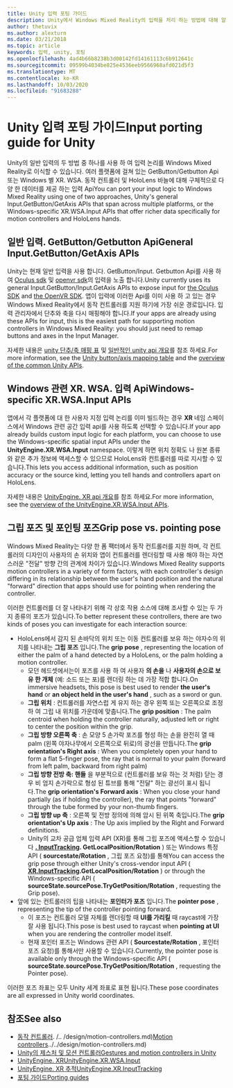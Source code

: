 ```yaml
---
title: Unity 입력 포팅 가이드
description: Unity에서 Windows Mixed Reality의 입력을 처리 하는 방법에 대해 알아봅니다.
author: thetuvix
ms.author: alexturn
ms.date: 03/21/2018
ms.topic: article
keywords: 입력, unity, 포팅
ms.openlocfilehash: 4ad4b66b8238b3d00142fd14161113c6b912641c
ms.sourcegitcommit: 09599b4034be825e4536eeb9566968afd021d5f3
ms.translationtype: MT
ms.contentlocale: ko-KR
ms.lasthandoff: 10/03/2020
ms.locfileid: "91683288"
---
```

# <a name="input-porting-guide-for-unity"></a><span data-ttu-id="6da42-104">Unity 입력 포팅 가이드</span><span class="sxs-lookup"><span data-stu-id="6da42-104">Input porting guide for Unity</span></span>

<span data-ttu-id="6da42-105">Unity의 일반 입력의 두 방법 중 하나를 사용 하 여 입력 논리를 Windows Mixed Reality로 이식할 수 있습니다. 여러 플랫폼에 걸쳐 있는 GetButton/Getbutton Api 또는 Windows 별 XR. WSA. 동작 컨트롤러 및 HoloLens 바늘에 대해 구체적으로 다양 한 데이터를 제공 하는 입력 Api</span><span class="sxs-lookup"><span data-stu-id="6da42-105">You can port your input logic to Windows Mixed Reality using one of two approaches, Unity's general Input.GetButton/GetAxis APIs that span across multiple platforms, or the Windows-specific XR.WSA.Input APIs that offer richer data specifically for motion controllers and HoloLens hands.</span></span>

## <a name="general-inputgetbuttongetaxis-apis"></a><span data-ttu-id="6da42-106">일반 입력. GetButton/Getbutton Api</span><span class="sxs-lookup"><span data-stu-id="6da42-106">General Input.GetButton/GetAxis APIs</span></span>

<span data-ttu-id="6da42-107">Unity는 현재 일반 입력을 사용 합니다. GetButton/Input. Getbutton Api를 사용 하 여 [Oculus sdk](https://docs.unity3d.com/Manual/OculusControllers.html) 및 [openvr sdk](https://docs.unity3d.com/Manual/OpenVRControllers.html)의 입력을 노출 합니다.</span><span class="sxs-lookup"><span data-stu-id="6da42-107">Unity currently uses its general Input.GetButton/Input.GetAxis APIs to expose input for [the Oculus SDK](https://docs.unity3d.com/Manual/OculusControllers.html) and [the OpenVR SDK](https://docs.unity3d.com/Manual/OpenVRControllers.html).</span></span> <span data-ttu-id="6da42-108">앱이 입력에 이러한 Api를 이미 사용 하 고 있는 경우 Windows Mixed Reality에서 동작 컨트롤러를 지원 하기에 가장 쉬운 경로입니다. 입력 관리자에서 단추와 축을 다시 매핑해야 합니다.</span><span class="sxs-lookup"><span data-stu-id="6da42-108">If your apps are already using these APIs for input, this is the easiest path for supporting motion controllers in Windows Mixed Reality: you should just need to remap buttons and axes in the Input Manager.</span></span>

<span data-ttu-id="6da42-109">자세한 내용은 [unity 단추/축 매핑 표](../unity/gestures-and-motion-controllers-in-unity.md#unity-buttonaxis-mapping-table) 및 [일반적인 unity api 개요](../unity/gestures-and-motion-controllers-in-unity.md#common-unity-apis-inputgetbuttongetaxis)를 참조 하세요.</span><span class="sxs-lookup"><span data-stu-id="6da42-109">For more information, see the [Unity button/axis mapping table](../unity/gestures-and-motion-controllers-in-unity.md#unity-buttonaxis-mapping-table) and the [overview of the common Unity APIs](../unity/gestures-and-motion-controllers-in-unity.md#common-unity-apis-inputgetbuttongetaxis).</span></span>

## <a name="windows-specific-xrwsainput-apis"></a><span data-ttu-id="6da42-110">Windows 관련 XR. WSA. 입력 Api</span><span class="sxs-lookup"><span data-stu-id="6da42-110">Windows-specific XR.WSA.Input APIs</span></span>

<span data-ttu-id="6da42-111">앱에서 각 플랫폼에 대 한 사용자 지정 입력 논리를 이미 빌드하는 경우 **XR** 네임 스페이스에서 Windows 관련 공간 입력 api를 사용 하도록 선택할 수 있습니다.</span><span class="sxs-lookup"><span data-stu-id="6da42-111">If your app already builds custom input logic for each platform, you can choose to use the Windows-specific spatial input APIs under the **UnityEngine.XR.WSA.Input** namespace.</span></span> <span data-ttu-id="6da42-112">이렇게 하면 위치 정확도 나 원본 종류와 같은 추가 정보에 액세스할 수 있으므로 HoloLens와 컨트롤러를 따로 지시할 수 있습니다.</span><span class="sxs-lookup"><span data-stu-id="6da42-112">This lets you access additional information, such as position accuracy or the source kind, letting you tell hands and controllers apart on HoloLens.</span></span>

<span data-ttu-id="6da42-113">자세한 내용은 [UnityEngine. XR api 개요](../unity/gestures-and-motion-controllers-in-unity.md#windows-specific-apis-xrwsainput)를 참조 하세요.</span><span class="sxs-lookup"><span data-stu-id="6da42-113">For more information, see the [overview of the UnityEngine.XR.WSA.Input APIs](../unity/gestures-and-motion-controllers-in-unity.md#windows-specific-apis-xrwsainput).</span></span>

## <a name="grip-pose-vs-pointing-pose"></a><span data-ttu-id="6da42-114">그립 포즈 및 포인팅 포즈</span><span class="sxs-lookup"><span data-stu-id="6da42-114">Grip pose vs. pointing pose</span></span>

<span data-ttu-id="6da42-115">Windows Mixed Reality는 다양 한 폼 팩터에서 동작 컨트롤러를 지원 하며, 각 컨트롤러의 디자인이 사용자의 손 위치와 앱이 컨트롤러를 렌더링할 때 사용 해야 하는 자연 스러운 "전달" 방향 간의 관계에 차이가 있습니다.</span><span class="sxs-lookup"><span data-stu-id="6da42-115">Windows Mixed Reality supports motion controllers in a variety of form factors, with each controller's design differing in its relationship between the user's hand position and the natural "forward" direction that apps should use for pointing when rendering the controller.</span></span>

<span data-ttu-id="6da42-116">이러한 컨트롤러를 더 잘 나타내기 위해 각 상호 작용 소스에 대해 조사할 수 있는 두 가지 종류의 포즈가 있습니다.</span><span class="sxs-lookup"><span data-stu-id="6da42-116">To better represent these controllers, there are two kinds of poses you can investigate for each interaction source:</span></span>

* <span data-ttu-id="6da42-117">HoloLens에서 감지 된 손바닥의 위치 또는 이동 컨트롤러를 보유 하는 야자수의 위치를 나타내는 **그립 포즈** 입니다.</span><span class="sxs-lookup"><span data-stu-id="6da42-117">The **grip pose** , representing the location of either the palm of a hand detected by a HoloLens, or the palm holding a motion controller.</span></span>
    * <span data-ttu-id="6da42-118">모던 헤드셋에서는이 포즈를 사용 하 여 사용자 **의 손을** 나 **사용자의 손으로 보유 한 개체** (예: 소드 또는 포)를 렌더링 하는 데 가장 적합 합니다.</span><span class="sxs-lookup"><span data-stu-id="6da42-118">On immersive headsets, this pose is best used to render **the user's hand** or **an object held in the user's hand** , such as a sword or gun.</span></span>
    * <span data-ttu-id="6da42-119">**그립 위치** : 컨트롤러를 자연스럽 게 유지 하는 경우 왼쪽 또는 오른쪽으로 조정 하 여 그립 내 위치를 가운데에 맞춥니다.</span><span class="sxs-lookup"><span data-stu-id="6da42-119">The **grip position** : The palm centroid when holding the controller naturally, adjusted left or right to center the position within the grip.</span></span>
    * <span data-ttu-id="6da42-120">**그립 방향 오른쪽 축** : 손 모양 5 손가락 포즈를 형성 하는 손을 완전히 열 때 palm (왼쪽 야자나무에서 오른쪽으로 뒤로)의 광선을 만듭니다.</span><span class="sxs-lookup"><span data-stu-id="6da42-120">The **grip orientation's Right axis** : When you completely open your hand to form a flat 5-finger pose, the ray that is normal to your palm (forward from left palm, backward from right palm)</span></span>
    * <span data-ttu-id="6da42-121">**그립 방향 전방 축: 핸들** 을 부분적으로 (컨트롤러를 보유 하는 것 처럼) 닫는 경우 비 엄지 손가락으로 형성 된 튜브를 통해 "전달" 하는 광선이 표시 됩니다.</span><span class="sxs-lookup"><span data-stu-id="6da42-121">The **grip orientation's Forward axis** : When you close your hand partially (as if holding the controller), the ray that points "forward" through the tube formed by your non-thumb fingers.</span></span>
    * <span data-ttu-id="6da42-122">**그립 방향 up 축** : 오른쪽 및 전방 정의에 의해 암시 된 위쪽 축입니다.</span><span class="sxs-lookup"><span data-stu-id="6da42-122">The **grip orientation's Up axis** : The Up axis implied by the Right and Forward definitions.</span></span>
    * <span data-ttu-id="6da42-123">Unity의 교차 공급 업체 입력 API (XR)를 통해 그립 포즈에 액세스할 수 있습니다 **[. InputTracking](https://docs.unity3d.com/ScriptReference/XR.InputTracking.html). GetLocalPosition/Rotation** ) 또는 Windows 특정 API ( **sourcestate/Rotation** , 그립 포즈 요청)를 통해</span><span class="sxs-lookup"><span data-stu-id="6da42-123">You can access the grip pose through either Unity's cross-vendor input API ( **[XR.InputTracking](https://docs.unity3d.com/ScriptReference/XR.InputTracking.html).GetLocalPosition/Rotation** ) or through the Windows-specific API ( **sourceState.sourcePose.TryGetPosition/Rotation** , requesting the Grip pose).</span></span>
* <span data-ttu-id="6da42-124">앞에 있는 컨트롤러의 팁을 나타내는 **포인터가 포즈** 입니다.</span><span class="sxs-lookup"><span data-stu-id="6da42-124">The **pointer pose** , representing the tip of the controller pointing forward.</span></span>
    * <span data-ttu-id="6da42-125">이 포즈는 컨트롤러 모델 자체를 렌더링할 때 **UI를 가리킬** 때 raycast에 가장 잘 사용 됩니다.</span><span class="sxs-lookup"><span data-stu-id="6da42-125">This pose is best used to raycast when **pointing at UI** when you are rendering the controller model itself.</span></span>
    * <span data-ttu-id="6da42-126">현재 포인터 포즈는 Windows 관련 API ( **Sourcestate/Rotation** , 포인터 포즈 요청)를 통해서만 사용할 수 있습니다.</span><span class="sxs-lookup"><span data-stu-id="6da42-126">Currently, the pointer pose is available only through the Windows-specific API ( **sourceState.sourcePose.TryGetPosition/Rotation** , requesting the Pointer pose).</span></span>

<span data-ttu-id="6da42-127">이러한 포즈 좌표는 모두 Unity 세계 좌표로 표현 됩니다.</span><span class="sxs-lookup"><span data-stu-id="6da42-127">These pose coordinates are all expressed in Unity world coordinates.</span></span>

## <a name="see-also"></a><span data-ttu-id="6da42-128">참조</span><span class="sxs-lookup"><span data-stu-id="6da42-128">See also</span></span>
* <span data-ttu-id="6da42-129">[동작 컨트롤러](). /.. /design/motion-controllers.md)</span><span class="sxs-lookup"><span data-stu-id="6da42-129">[Motion controllers]()../../design/motion-controllers.md)</span></span>
* [<span data-ttu-id="6da42-130">Unity의 제스처 및 모션 컨트롤러</span><span class="sxs-lookup"><span data-stu-id="6da42-130">Gestures and motion controllers in Unity</span></span>](../unity/gestures-and-motion-controllers-in-unity.md)
* [<span data-ttu-id="6da42-131">UnityEngine. XR</span><span class="sxs-lookup"><span data-stu-id="6da42-131">UnityEngine.XR.WSA.Input</span></span>](https://docs.unity3d.com/ScriptReference/XR.WSA.Input.InteractionManager.html)
* [<span data-ttu-id="6da42-132">UnityEngine. XR 추적</span><span class="sxs-lookup"><span data-stu-id="6da42-132">UnityEngine.XR.InputTracking</span></span>](https://docs.unity3d.com/ScriptReference/XR.InputTracking.html)
* [<span data-ttu-id="6da42-133">포팅 가이드</span><span class="sxs-lookup"><span data-stu-id="6da42-133">Porting guides</span></span>](porting-guides.md)
